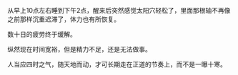 从早上10点左右睡到下午2点，醒来后突然感觉太阳穴轻松了，里面那根轴不再像之前那样沉重迟滞了，体力也有所恢复。

数十日的疲劳终于缓解。

纵然现在时间宽裕，但是精力不足，还是无法做事。

人当应四时之气，随天地而动，才可长期走在正道的节奏上，而不是一曝十寒。
